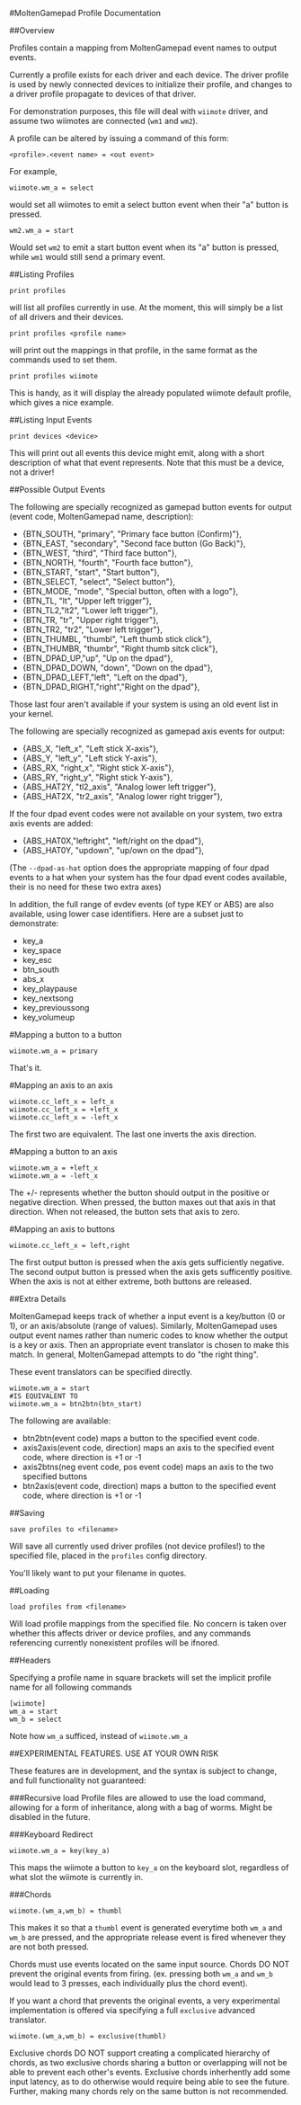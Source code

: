 #MoltenGamepad Profile Documentation

##Overview

Profiles contain a mapping from MoltenGamepad event names to output events.

Currently a profile exists for each driver and each device. The driver profile is used by newly connected devices to initialize their profile, and changes to a driver profile propagate to devices of that driver.

For demonstration purposes, this file will deal with `wiimote` driver, and assume two wiimotes are connected (`wm1` and `wm2`).

A profile can be altered by issuing a command of this form:

    <profile>.<event name> = <out event>

For example,

    wiimote.wm_a = select

would set all wiimotes to emit a select button event when their "a" button is pressed.

    wm2.wm_a = start

Would set `wm2` to emit a start button event when its "a" button is pressed, while `wm1` would still send a primary event.

##Listing Profiles

    print profiles

will list all profiles currently in use. At the moment, this will simply be a list of all drivers and their devices.

    print profiles <profile name>

will print out the mappings in that profile, in the same format as the commands used to set them.

    print profiles wiimote

This is handy, as it will display the already populated wiimote default profile, which gives a nice example.

##Listing Input Events

    print devices <device>

This will print out all events this device might emit, along with a short description of what that event represents. Note that this must be a device, not a driver!

##Possible Output Events

The following are specially recognized as gamepad button events for output (event code, MoltenGamepad name, description):

*  {BTN_SOUTH, "primary", "Primary face button (Confirm)"},
*  {BTN_EAST, "secondary", "Second face button (Go Back)"},
*  {BTN_WEST, "third", "Third face button"},
*  {BTN_NORTH, "fourth", "Fourth face button"},
*  {BTN_START, "start", "Start button"},
*  {BTN_SELECT, "select", "Select button"},
*  {BTN_MODE, "mode", "Special button, often with a logo"},
*  {BTN_TL, "lt", "Upper left trigger"},
*  {BTN_TL2,"lt2", "Lower left trigger"},
*  {BTN_TR, "tr", "Upper right trigger"},
*  {BTN_TR2, "tr2", "Lower left trigger"},
*  {BTN_THUMBL, "thumbl", "Left thumb stick click"},
*  {BTN_THUMBR, "thumbr", "Right thumb sitck click"},
*  {BTN_DPAD_UP,"up", "Up on the dpad"},
*  {BTN_DPAD_DOWN, "down", "Down on the dpad"},
*  {BTN_DPAD_LEFT,"left", "Left on the dpad"},
*  {BTN_DPAD_RIGHT,"right","Right on the dpad"},

Those last four aren't available if your system is using an old event list in your kernel.

The following are specially recognized as gamepad axis events for output:


*  {ABS_X, "left_x", "Left stick X-axis"},
*  {ABS_Y, "left_y", "Left stick Y-axis"},
*  {ABS_RX, "right_x", "Right stick X-axis"},
*  {ABS_RY, "right_y", "Right stick Y-axis"},
*  {ABS_HAT2Y, "tl2_axis", "Analog lower left trigger"},
*  {ABS_HAT2X, "tr2_axis", "Analog lower right trigger"},

If the four dpad event codes were not available on your system, two extra axis events are added:

* {ABS_HAT0X,"leftright", "left/right on the dpad"},
* {ABS_HAT0Y, "updown", "up/own on the dpad"},

(The `--dpad-as-hat` option does the appropriate mapping of four dpad events to a hat when your system has the four dpad event codes available, their is no need for these two extra axes)

In addition, the full range of evdev events (of type KEY or ABS) are also available, using lower case identifiers. Here are a subset just to demonstrate:

* key_a
* key_space
* key_esc
* btn_south
* abs_x
* key_playpause
* key_nextsong
* key_previoussong
* key_volumeup

#Mapping a button to a button

    wiimote.wm_a = primary

That's it.

#Mapping an axis to an axis

    wiimote.cc_left_x = left_x
    wiimote.cc_left_x = +left_x
    wiimote.cc_left_x = -left_x

The first two are equivalent. The last one inverts the axis direction.

#Mapping a button to an axis

    wiimote.wm_a = +left_x
    wiimote.wm_a = -left_x

The +/- represents whether the button should output in the positive or negative direction. When pressed, the button maxes out that axis in that direction. When not released, the button sets that axis to zero.

#Mapping an axis to buttons

    wiimote.cc_left_x = left,right

The first output button is pressed when the axis gets sufficiently negative. The second output button is pressed when the axis gets sufficently positive. When the axis is not at either extreme, both buttons are released.

##Extra Details

MoltenGamepad keeps track of whether a input event is a key/button (0 or 1), or an axis/absolute (range of values). Similarly, MoltenGamepad uses output event names rather than numeric codes to know whether the output is a key or axis. Then an appropriate event translator is chosen to make this match. In general, MoltenGamepad attempts to do "the right thing".

These event translators can be specified directly.

    wiimote.wm_a = start
    #IS EQUIVALENT TO
    wiimote.wm_a = btn2btn(btn_start)
    
The following are available:

* btn2btn(event code) maps a button to the specified event code.
* axis2axis(event code, direction) maps an axis to the specified event code, where direction is +1 or -1
* axis2btns(neg event code, pos event code) maps an axis to the two specified buttons
* btn2axis(event code, direction) maps a button to the specified event code, where direction is +1 or -1


##Saving

    save profiles to <filename>
    
Will save all currently used driver profiles (not device profiles!) to the specified file, placed in the `profiles` config directory.

You'll likely want to put your filename in quotes.

##Loading

    load profiles from <filename>
    
Will load profile mappings from the specified file. No concern is taken over whether this affects driver or device profiles, and any commands referencing currently nonexistent profiles will be ifnored.

##Headers

Specifying a profile name in square brackets will set the implicit profile name for all following commands

    [wiimote]
    wm_a = start
    wm_b = select
    
Note how `wm_a` sufficed, instead of `wiimote.wm_a`

##EXPERIMENTAL FEATURES. USE AT YOUR OWN RISK

These features are in development, and the syntax is subject to change, and full functionality not guaranteed:

###Recursive load
 Profile files are allowed to use the load command, allowing for a form of inheritance, along with a bag of worms. Might be disabled in the future.

###Keyboard Redirect

    wiimote.wm_a = key(key_a)
    
This maps the wiimote a button to `key_a` on the keyboard slot, regardless of what slot the wiimote is currently in.

###Chords

    wiimote.(wm_a,wm_b) = thumbl

This makes it so that a `thumbl` event is generated everytime both `wm_a` and `wm_b` are pressed, and the appropriate release event is fired whenever they are not both pressed. 

Chords must use events located on the same input source. Chords DO NOT prevent the original events from firing. (ex. pressing both `wm_a` and `wm_b` would lead to 3 presses, each individually plus the chord event).

If you want a chord that prevents the original events, a very experimental implementation is offered via specifying a full `exclusive` advanced translator.

    wiimote.(wm_a,wm_b) = exclusive(thumbl)

Exclusive chords DO NOT support creating a complicated hierarchy of chords, as two exclusive chords sharing a button or overlapping will not be able to prevent each other's events. Exclusive chords inherhently add some input latency, as to do otherwise would require being able to see the future. Further, making many chords rely on the same button is not recommended.